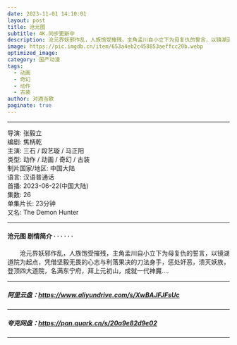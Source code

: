 ```yaml
---
date: 2023-11-01 14:10:01
layout: post
title: 沧元图
subtitle: 4K.同步更新中
description: 沧元界妖邪作乱，人族饱受摧残，主角孟川自小立下为母复仇的誓言，以镜湖道院为起点，凭借坚毅无畏的心志与利落果决的刀法身手...
image: https://pic.imgdb.cn/item/653a4eb2c458853aeffcc20b.webp
optimized_image: 
category: 国产动漫
tags:
  - 动画
  - 奇幻
  - 动作
  - 古装
author: 对酒当歌
paginate: true
---
```


---

导演: 张毅立  
编剧: 焦柄乾  
主演: 三石 / 段艺璇 / 马正阳  
类型: 动作 / 动画 / 奇幻 / 古装  
制片国家/地区: 中国大陆  
语言: 汉语普通话  
首播: 2023-06-22(中国大陆)  
集数: 26  
单集片长: 23分钟  
又名: The Demon Hunter  

---

#### 沧元图 剧情简介 · · · · · ·

　　沧元界妖邪作乱，人族饱受摧残，主角孟川自小立下为母复仇的誓言，以镜湖道院为起点，凭借坚毅无畏的心志与利落果决的刀法身手，惩处奸恶，溃灭妖族，登顶四大道院，名满东宁府，拜上元初山，成就一代神魔....

---

##### 阿里云盘：<https://www.aliyundrive.com/s/XwBAJFJFsUc>

---

##### 夸克网盘：<https://pan.quark.cn/s/20a9e82d9e02>

---
